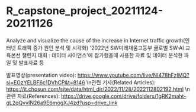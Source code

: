 # R_capstone_project_20211124-20211126
Analyze and visualize the cause of the increase in Internet traffic growth(인터넷 트래픽 증가 원인 분석 및 시각화)
'2022년 SW미래채움고등부 글로벌 SW·AI 교육본선 챌린지 대회 : 데이터 사이언스'에 참가했을때 사용한 자료 및 데이터 분석한 파일 및 발표자료 등

발표영상(presentation video): https://www.youtube.com/live/NI478hFzIMQ?si=EGzYELBF6c1DVhCP&t=8146
\n관련 기사(Related Articles): https://it.chosun.com/site/data/html_dir/2022/11/28/2022112802192.html
\n관련 자료(References): https://drive.google.com/drive/folders/1gRK2maht-gL2qQvvIN26a9E6mogXJ4zd?usp=drive_link
